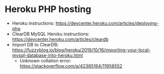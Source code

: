 # Heroku PHP hosting

- Heroku instructions: https://devcenter.heroku.com/articles/deploying-php
- ClearDB MySQL Heroku instructions: https://devcenter.heroku.com/articles/cleardb
- Import DB to ClearDB: https://fuzzyblog.io/blog/heroku/2019/10/16/importing-your-local-mysql-database-into-heroku.html
	- Unknown collation error: https://stackoverflow.com/a/42385164/11958552
